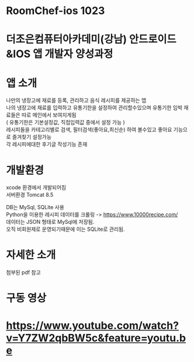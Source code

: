 # RoomChef-ios 1023

# 더조은컴퓨터아카데미(강남) 안드로이드&IOS 앱 개발자 양성과정

# 앱 소개
나만의 냉장고에 재료를 등록, 관리하고 음식 레시피를 제공하는 앱  
나의 냉장고에 재료를 입력하고 유통기한을 설정하여 관리할수있으며 유통기한 임박 재료들은 따로 메인에서 보여지게됨   
( 유통기한은 기본설정값, 직접입력값 중에서 설정 가능 )    
레시피들을 카테고리별로 검색, 필터검색(좋아요,최신순) 하여 볼수있고 좋아요 기능으로 즐겨찾기 설정가능   
각 레시피에대한 후기글 작성기능 존재  

# 개발환경
xcode 환경에서 개발되어짐  
서버환경 Tomcat 8.5  

DB는 MySql, SQLite 사용  
Python을 이용한 레시피 데이터를 크롤링  ->  https://www.10000recipe.com/  
데이터는 JSON 형태로 MySql에 저장됨.  
오직 비회원제로 운영되기때문에 이는 SQLite로 관리됨.  

# 자세한 소개  
첨부된 pdf 참고  

# 구동 영상  
# https://www.youtube.com/watch?v=Y7ZW2qbBW5c&feature=youtu.be  
